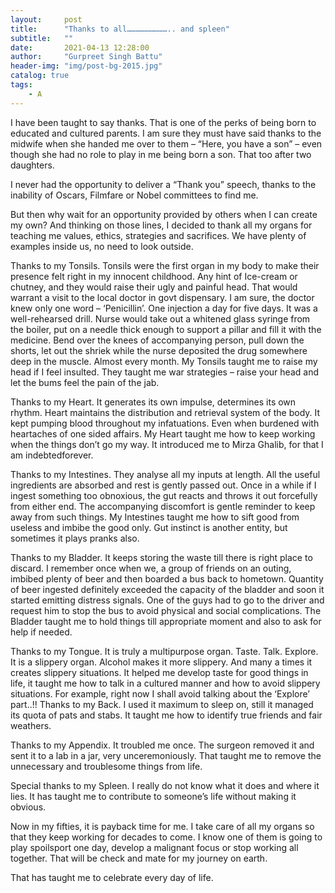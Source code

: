 ```yaml
---
layout:     post
title:      "Thanks to all……………………….. and spleen"
subtitle:   ""
date:       2021-04-13 12:28:00
author:     "Gurpreet Singh Battu"
header-img: "img/post-bg-2015.jpg"
catalog: true
tags:
    - A
---
```


I have been taught to say thanks. That is one of the perks of being born to educated and cultured parents. I am sure they must have said thanks to the midwife when she handed me over to them – “Here, you have a son” – even though she had no role to play in me being born a son. That too after two daughters.

I never had the opportunity to deliver a “Thank you” speech, thanks to the inability of Oscars, Filmfare or Nobel committees to find me.

But then why wait for an opportunity provided by others when I can create my own? And thinking on those lines, I decided to thank all my organs for teaching me values, ethics, strategies and sacrifices. We have plenty of examples inside us, no need to look outside.

Thanks to my Tonsils. Tonsils were the first organ in my body to make their presence felt right in my innocent childhood. Any hint of Ice-cream or chutney, and they would raise their ugly and painful head. That would warrant a visit to the local doctor in govt dispensary. I am sure, the doctor knew only one word – ‘Penicillin’. One injection a day for five days. It was a well-rehearsed drill. Nurse would take out a whitened glass syringe from the boiler, put on a needle thick enough to support a pillar and fill it with the medicine. Bend over the knees of accompanying person, pull down the shorts, let out the shriek while the nurse deposited the drug somewhere deep in the muscle. Almost every month. My Tonsils taught me to raise my head if I feel insulted. They taught me war strategies – raise your head and let the bums feel the pain of the jab.

Thanks to my Heart. It generates its own impulse, determines its own rhythm. Heart maintains the distribution and retrieval system of the body. It kept pumping blood throughout my infatuations. Even when burdened with heartaches of one sided affairs. My Heart taught me how to keep working when the things don’t go my way. It introduced me to Mirza Ghalib, for that I am indebtedforever.

Thanks to my Intestines. They analyse all my inputs at length. All the useful ingredients are absorbed and rest is gently passed out. Once in a while if I ingest something too obnoxious, the gut reacts and throws it out forcefully from either end. The accompanying discomfort is gentle reminder to keep away from such things. My Intestines taught me how to sift good from useless and imbibe the good only. Gut instinct is another entity, but sometimes it plays pranks also.

Thanks to my Bladder. It keeps storing the waste till there is right place to discard. I remember once when we, a group of friends on an outing, imbibed plenty of beer and then boarded a bus back to hometown. Quantity of beer ingested definitely exceeded the capacity of the bladder and soon it started emitting distress signals. One of the guys had to go to the driver and request him to stop the bus to avoid physical and social complications. The Bladder taught me to hold things till appropriate moment and also to ask for help if needed.

Thanks to my Tongue. It is truly a multipurpose organ. Taste. Talk. Explore. It is a slippery organ. Alcohol makes it more slippery. And many a times it creates slippery situations. It helped me develop taste for good things in life, it taught me how to talk in a cultured manner and how to avoid slippery situations. For example, right now I shall avoid talking about the ‘Explore’ part..!! Thanks to my Back. I used it maximum to sleep on, still it managed its quota of pats and stabs. It taught me how to identify true friends and fair weathers.

Thanks to my Appendix. It troubled me once. The surgeon removed it and sent it to a lab in a jar, very unceremoniously. That taught me to remove the unnecessary and troublesome things from life.

Special thanks to my Spleen. I really do not know what it does and where it lies. It has taught me to contribute to someone’s life without making it obvious.

Now in my fifties, it is payback time for me. I take care of all my organs so that they keep working for decades to come. I know one of them is going to play spoilsport one day, develop a malignant focus or stop working all together. That will be check and mate for my journey on earth.

That has taught me to celebrate every day of life.
